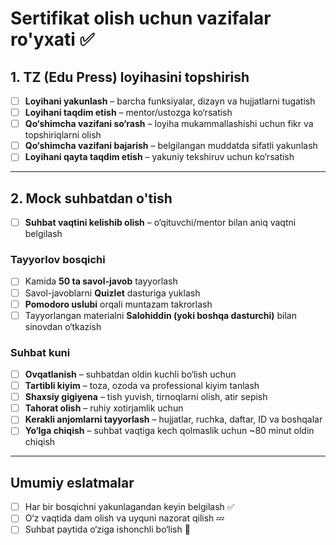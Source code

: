 # Sertifikat olish uchun vazifalar ro'yxati ✅

## 1. TZ (Edu Press) loyihasini topshirish
- [ ] **Loyihani yakunlash** – barcha funksiyalar, dizayn va hujjatlarni tugatish  
- [ ] **Loyihani taqdim etish** – mentor/ustozga ko‘rsatish  
- [ ] **Qo‘shimcha vazifani so‘rash** – loyiha mukammallashishi uchun fikr va topshiriqlarni olish  
- [ ] **Qo‘shimcha vazifani bajarish** – belgilangan muddatda sifatli yakunlash  
- [ ] **Loyihani qayta taqdim etish** – yakuniy tekshiruv uchun ko‘rsatish

---

## 2. Mock suhbatdan o'tish
- [ ] **Suhbat vaqtini kelishib olish** – o‘qituvchi/mentor bilan aniq vaqtni belgilash  

### Tayyorlov bosqichi
- [ ] Kamida **50 ta savol-javob** tayyorlash  
- [ ] Savol-javoblarni **Quizlet** dasturiga yuklash  
- [ ] **Pomodoro uslubi** orqali muntazam takrorlash  
- [ ] Tayyorlangan materialni **Salohiddin (yoki boshqa dasturchi)** bilan sinovdan o‘tkazish  

### Suhbat kuni
- [ ] **Ovqatlanish** – suhbatdan oldin kuchli bo‘lish uchun  
- [ ] **Tartibli kiyim** – toza, ozoda va professional kiyim tanlash  
- [ ] **Shaxsiy gigiyena** – tish yuvish, tirnoqlarni olish, atir sepish  
- [ ] **Tahorat olish** – ruhiy xotirjamlik uchun  
- [ ] **Kerakli anjomlarni tayyorlash** – hujjatlar, ruchka, daftar, ID va boshqalar  
- [ ] **Yo‘lga chiqish** – suhbat vaqtiga kech qolmaslik uchun ~80 minut oldin chiqish  

---

## Umumiy eslatmalar
- [ ] Har bir bosqichni yakunlagandan keyin belgilash ✅  
- [ ] O‘z vaqtida dam olish va uyquni nazorat qilish 💤  
- [ ] Suhbat paytida o‘ziga ishonchli bo‘lish 💪  
